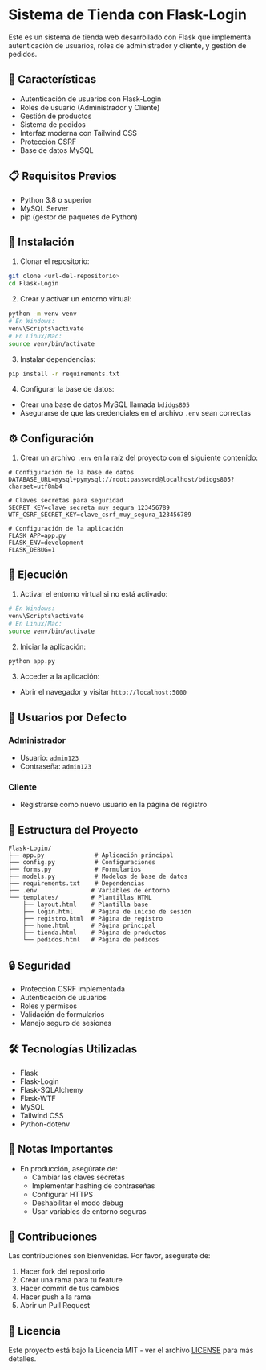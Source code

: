 # Sistema de Tienda con Flask-Login

Este es un sistema de tienda web desarrollado con Flask que implementa autenticación de usuarios, roles de administrador y cliente, y gestión de pedidos.

## 🚀 Características

- Autenticación de usuarios con Flask-Login
- Roles de usuario (Administrador y Cliente)
- Gestión de productos
- Sistema de pedidos
- Interfaz moderna con Tailwind CSS
- Protección CSRF
- Base de datos MySQL

## 📋 Requisitos Previos

- Python 3.8 o superior
- MySQL Server
- pip (gestor de paquetes de Python)

## 🔧 Instalación

1. Clonar el repositorio:
```bash
git clone <url-del-repositorio>
cd Flask-Login
```

2. Crear y activar un entorno virtual:
```bash
python -m venv venv
# En Windows:
venv\Scripts\activate
# En Linux/Mac:
source venv/bin/activate
```

3. Instalar dependencias:
```bash
pip install -r requirements.txt
```

4. Configurar la base de datos:
- Crear una base de datos MySQL llamada `bdidgs805`
- Asegurarse de que las credenciales en el archivo `.env` sean correctas

## ⚙️ Configuración

1. Crear un archivo `.env` en la raíz del proyecto con el siguiente contenido:
```env
# Configuración de la base de datos
DATABASE_URL=mysql+pymysql://root:password@localhost/bdidgs805?charset=utf8mb4

# Claves secretas para seguridad
SECRET_KEY=clave_secreta_muy_segura_123456789
WTF_CSRF_SECRET_KEY=clave_csrf_muy_segura_123456789

# Configuración de la aplicación
FLASK_APP=app.py
FLASK_ENV=development
FLASK_DEBUG=1
```

## 🚀 Ejecución

1. Activar el entorno virtual si no está activado:
```bash
# En Windows:
venv\Scripts\activate
# En Linux/Mac:
source venv/bin/activate
```

2. Iniciar la aplicación:
```bash
python app.py
```

3. Acceder a la aplicación:
- Abrir el navegador y visitar `http://localhost:5000`

## 👥 Usuarios por Defecto

### Administrador
- Usuario: `admin123`
- Contraseña: `admin123`

### Cliente
- Registrarse como nuevo usuario en la página de registro

## 📁 Estructura del Proyecto

```
Flask-Login/
├── app.py              # Aplicación principal
├── config.py           # Configuraciones
├── forms.py            # Formularios
├── models.py           # Modelos de base de datos
├── requirements.txt    # Dependencias
├── .env               # Variables de entorno
└── templates/         # Plantillas HTML
    ├── layout.html    # Plantilla base
    ├── login.html     # Página de inicio de sesión
    ├── registro.html  # Página de registro
    ├── home.html      # Página principal
    ├── tienda.html    # Página de productos
    └── pedidos.html   # Página de pedidos
```

## 🔒 Seguridad

- Protección CSRF implementada
- Autenticación de usuarios
- Roles y permisos
- Validación de formularios
- Manejo seguro de sesiones

## 🛠️ Tecnologías Utilizadas

- Flask
- Flask-Login
- Flask-SQLAlchemy
- Flask-WTF
- MySQL
- Tailwind CSS
- Python-dotenv

## 📝 Notas Importantes

- En producción, asegúrate de:
  - Cambiar las claves secretas
  - Implementar hashing de contraseñas
  - Configurar HTTPS
  - Deshabilitar el modo debug
  - Usar variables de entorno seguras

## 🤝 Contribuciones

Las contribuciones son bienvenidas. Por favor, asegúrate de:
1. Hacer fork del repositorio
2. Crear una rama para tu feature
3. Hacer commit de tus cambios
4. Hacer push a la rama
5. Abrir un Pull Request

## 📄 Licencia

Este proyecto está bajo la Licencia MIT - ver el archivo [LICENSE](LICENSE) para más detalles. 